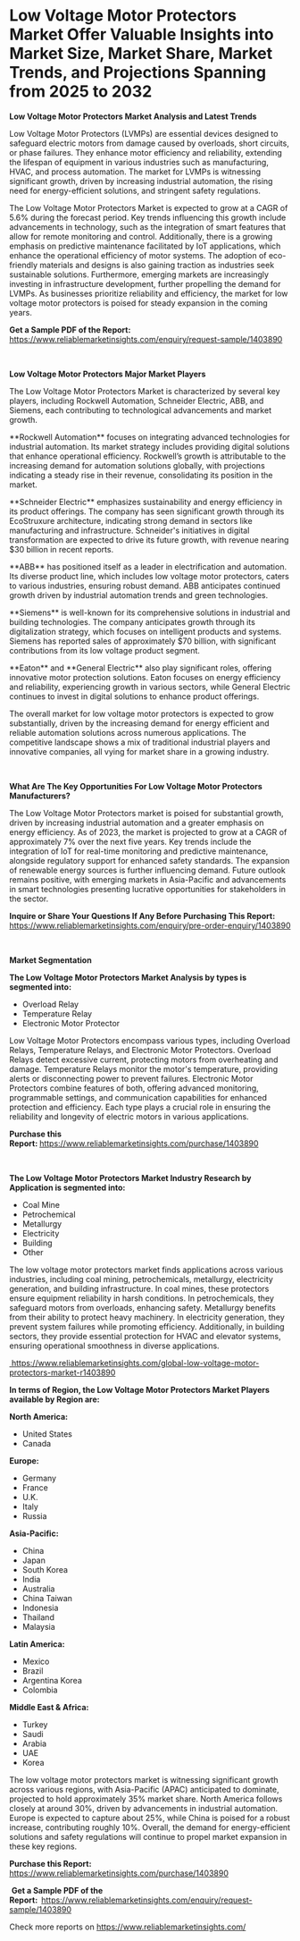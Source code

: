 <p><h1>Low Voltage Motor Protectors Market Offer Valuable Insights into Market Size, Market Share, Market Trends, and Projections Spanning from 2025 to 2032</h1></p><p><strong>Low Voltage Motor Protectors Market Analysis and Latest Trends</strong></p>
<p><p>Low Voltage Motor Protectors (LVMPs) are essential devices designed to safeguard electric motors from damage caused by overloads, short circuits, or phase failures. They enhance motor efficiency and reliability, extending the lifespan of equipment in various industries such as manufacturing, HVAC, and process automation. The market for LVMPs is witnessing significant growth, driven by increasing industrial automation, the rising need for energy-efficient solutions, and stringent safety regulations.</p><p>The Low Voltage Motor Protectors Market is expected to grow at a CAGR of 5.6% during the forecast period. Key trends influencing this growth include advancements in technology, such as the integration of smart features that allow for remote monitoring and control. Additionally, there is a growing emphasis on predictive maintenance facilitated by IoT applications, which enhance the operational efficiency of motor systems. The adoption of eco-friendly materials and designs is also gaining traction as industries seek sustainable solutions. Furthermore, emerging markets are increasingly investing in infrastructure development, further propelling the demand for LVMPs. As businesses prioritize reliability and efficiency, the market for low voltage motor protectors is poised for steady expansion in the coming years.</p></p>
<p><strong>Get a Sample PDF of the Report:&nbsp;</strong> <a href="https://www.reliablemarketinsights.com/enquiry/request-sample/1403890?utm_campaign=2102&utm_medium=2&utm_source=Github&utm_content=ia&utm_term=28032025&utm_id=low-voltage-motor-protectors">https://www.reliablemarketinsights.com/enquiry/request-sample/1403890</a></p>
<p>&nbsp;</p>
<p><strong>Low Voltage Motor Protectors Major Market Players</strong></p>
<p><p>The Low Voltage Motor Protectors Market is characterized by several key players, including Rockwell Automation, Schneider Electric, ABB, and Siemens, each contributing to technological advancements and market growth.</p><p>**Rockwell Automation** focuses on integrating advanced technologies for industrial automation. Its market strategy includes providing digital solutions that enhance operational efficiency. Rockwell’s growth is attributable to the increasing demand for automation solutions globally, with projections indicating a steady rise in their revenue, consolidating its position in the market.</p><p>**Schneider Electric** emphasizes sustainability and energy efficiency in its product offerings. The company has seen significant growth through its EcoStruxure architecture, indicating strong demand in sectors like manufacturing and infrastructure. Schneider's initiatives in digital transformation are expected to drive its future growth, with revenue nearing $30 billion in recent reports.</p><p>**ABB** has positioned itself as a leader in electrification and automation. Its diverse product line, which includes low voltage motor protectors, caters to various industries, ensuring robust demand. ABB anticipates continued growth driven by industrial automation trends and green technologies.</p><p>**Siemens** is well-known for its comprehensive solutions in industrial and building technologies. The company anticipates growth through its digitalization strategy, which focuses on intelligent products and systems. Siemens has reported sales of approximately $70 billion, with significant contributions from its low voltage product segment.</p><p>**Eaton** and **General Electric** also play significant roles, offering innovative motor protection solutions. Eaton focuses on energy efficiency and reliability, experiencing growth in various sectors, while General Electric continues to invest in digital solutions to enhance product offerings.</p><p>The overall market for low voltage motor protectors is expected to grow substantially, driven by the increasing demand for energy efficient and reliable automation solutions across numerous applications. The competitive landscape shows a mix of traditional industrial players and innovative companies, all vying for market share in a growing industry.</p></p>
<p>&nbsp;</p>
<p><strong>What Are The Key Opportunities For Low Voltage Motor Protectors Manufacturers?</strong></p>
<p><p>The Low Voltage Motor Protectors market is poised for substantial growth, driven by increasing industrial automation and a greater emphasis on energy efficiency. As of 2023, the market is projected to grow at a CAGR of approximately 7% over the next five years. Key trends include the integration of IoT for real-time monitoring and predictive maintenance, alongside regulatory support for enhanced safety standards. The expansion of renewable energy sources is further influencing demand. Future outlook remains positive, with emerging markets in Asia-Pacific and advancements in smart technologies presenting lucrative opportunities for stakeholders in the sector.</p></p>
<p><strong>Inquire or Share Your Questions If Any Before Purchasing This Report:</strong> <a href="https://www.reliablemarketinsights.com/enquiry/pre-order-enquiry/1403890?utm_campaign=2102&utm_medium=2&utm_source=Github&utm_content=ia&utm_term=28032025&utm_id=low-voltage-motor-protectors">https://www.reliablemarketinsights.com/enquiry/pre-order-enquiry/1403890</a></p>
<p>&nbsp;</p>
<p><strong>Market Segmentation</strong></p>
<p><strong>The Low Voltage Motor Protectors Market Analysis by types is segmented into:</strong></p>
<p><ul><li>Overload Relay</li><li>Temperature Relay</li><li>Electronic Motor Protector</li></ul></p>
<p><p>Low Voltage Motor Protectors encompass various types, including Overload Relays, Temperature Relays, and Electronic Motor Protectors. Overload Relays detect excessive current, protecting motors from overheating and damage. Temperature Relays monitor the motor's temperature, providing alerts or disconnecting power to prevent failures. Electronic Motor Protectors combine features of both, offering advanced monitoring, programmable settings, and communication capabilities for enhanced protection and efficiency. Each type plays a crucial role in ensuring the reliability and longevity of electric motors in various applications.</p></p>
<p><strong>Purchase this Report:&nbsp;</strong><a href="https://www.reliablemarketinsights.com/purchase/1403890?utm_campaign=2102&utm_medium=2&utm_source=Github&utm_content=ia&utm_term=28032025&utm_id=low-voltage-motor-protectors">https://www.reliablemarketinsights.com/purchase/1403890</a></p>
<p>&nbsp;</p>
<p><strong>The Low Voltage Motor Protectors Market Industry Research by Application is segmented into:</strong></p>
<p><ul><li>Coal Mine</li><li>Petrochemical</li><li>Metallurgy</li><li>Electricity</li><li>Building</li><li>Other</li></ul></p>
<p><p>The low voltage motor protectors market finds applications across various industries, including coal mining, petrochemicals, metallurgy, electricity generation, and building infrastructure. In coal mines, these protectors ensure equipment reliability in harsh conditions. In petrochemicals, they safeguard motors from overloads, enhancing safety. Metallurgy benefits from their ability to protect heavy machinery. In electricity generation, they prevent system failures while promoting efficiency. Additionally, in building sectors, they provide essential protection for HVAC and elevator systems, ensuring operational smoothness in diverse applications.</p></p>
<p><a href="https://www.reliablemarketinsights.com/global-low-voltage-motor-protectors-market-r1403890?utm_campaign=2102&utm_medium=2&utm_source=Github&utm_content=ia&utm_term=28032025&utm_id=low-voltage-motor-protectors">&nbsp;https://www.reliablemarketinsights.com/global-low-voltage-motor-protectors-market-r1403890</a></p>
<p><strong>In terms of Region, the Low Voltage Motor Protectors Market Players available by Region are:</strong></p>
<p>
    <p> <strong> North America: </strong>
        <ul>
            <li>United States</li>
            <li>Canada</li>
        </ul>
        </p> 
    <p> <strong> Europe: </strong>
        <ul>
            <li>Germany</li>
            <li>France</li>
            <li>U.K.</li>
            <li>Italy</li>
            <li>Russia</li>
        </ul>
        </p> 
    <p> <strong> Asia-Pacific: </strong>
        <ul>
            <li>China</li>
            <li>Japan</li>
            <li>South Korea</li>
            <li>India</li>
            <li>Australia</li>
            <li>China Taiwan</li>
            <li>Indonesia</li>
            <li>Thailand</li>
            <li>Malaysia</li>
        </ul>
        </p> 
    <p> <strong> Latin America: </strong>
        <ul>
            <li>Mexico</li>
            <li>Brazil</li>
            <li>Argentina Korea</li>
            <li>Colombia</li>
        </ul>
        </p> 
    <p> <strong> Middle East & Africa: </strong>
        <ul>
            <li>Turkey</li>
            <li>Saudi</li>
            <li>Arabia</li>
            <li>UAE</li>
            <li>Korea</li>
        </ul>
    </p>
    </p>
<p><p>The low voltage motor protectors market is witnessing significant growth across various regions, with Asia-Pacific (APAC) anticipated to dominate, projected to hold approximately 35% market share. North America follows closely at around 30%, driven by advancements in industrial automation. Europe is expected to capture about 25%, while China is poised for a robust increase, contributing roughly 10%. Overall, the demand for energy-efficient solutions and safety regulations will continue to propel market expansion in these key regions.</p></p>
<p><strong>Purchase this Report: </strong><a href="https://www.reliablemarketinsights.com/purchase/1403890?utm_campaign=2102&utm_medium=2&utm_source=Github&utm_content=ia&utm_term=28032025&utm_id=low-voltage-motor-protectors">https://www.reliablemarketinsights.com/purchase/1403890</a></p>
<p>&nbsp;<strong>Get a Sample PDF of the Report:&nbsp;&nbsp;</strong><a href="https://www.reliablemarketinsights.com/enquiry/request-sample/1403890?utm_campaign=2102&utm_medium=2&utm_source=Github&utm_content=ia&utm_term=28032025&utm_id=low-voltage-motor-protectors">https://www.reliablemarketinsights.com/enquiry/request-sample/1403890</a></p>
<p><strong></strong></p>
<p>Check more reports on <a href="https://www.reliablemarketinsights.com/?utm_campaign=2102&utm_medium=2&utm_source=Github&utm_content=ia&utm_term=28032025&utm_id=low-voltage-motor-protectors">https://www.reliablemarketinsights.com/</a></p>